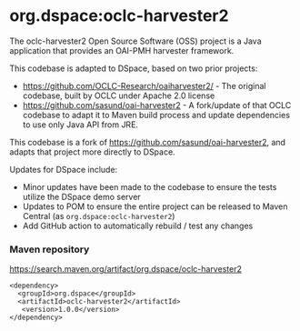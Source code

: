 # org.dspace:oclc-harvester2

The oclc-harvester2 Open Source Software (OSS) project is a Java application that provides an OAI-PMH harvester framework.

This codebase is adapted to DSpace, based on two prior projects:
* https://github.com/OCLC-Research/oaiharvester2/ - The original codebase, built by OCLC under Apache 2.0 license
* https://github.com/sasund/oai-harvester2 - A fork/update of that OCLC codebase to adapt it to Maven build process and update dependencies to use only Java API from JRE.

This codebase is a fork of https://github.com/sasund/oai-harvester2, and adapts that project more directly to DSpace.

Updates for DSpace include:
* Minor updates have been made to the codebase to ensure the tests utilize the DSpace demo server
* Updates to POM to ensure the entire project can be released to Maven Central (as `org.dspace:oclc-harvester2`)
* Add GitHub action to automatically rebuild / test any changes

### Maven repository
https://search.maven.org/artifact/org.dspace/oclc-harvester2

```
<dependency>
  <groupId>org.dspace</groupId>
  <artifactId>oclc-harvester2</artifactId>
   <version>1.0.0</version>
</dependency>
```
